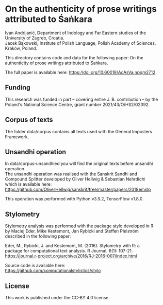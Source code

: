 # On the authenticity of prose writings attributed to Śaṅkara 

Ivan Andrijanić, Department of Indology and Far Eastern studies of the University of Zagreb, Croatia.<br />
Jacek Bąkowski, Institute of Polish Language, Polish Academy of Sciences, Kraków, Poland.<br />

This directory contains code and data for the following paper:
On the authenticity of prose writings attributed to Śaṅkara.

The full paper is available here: https://doi.org/10.60018/AcAsVa.npqm2712


## Funding
This research was funded in part – covering entire J. B. contribution – by the Poland's National Science Centre, grant number 2021/43/O/HS2/02392.<br />


## Corpus of texts
The folder data/corpus contains all texts used with the General Imposters Framework.<br />


## Unsandhi operation
In data/corpus-unsandhied you will find the original texts before unsandhi operation.<br />
The unsandhi operation was realised with the Sanskrit Sandhi and Compound Splitter developed by Oliver Hellwig & Sebastian Nehrdichi which is available here: https://github.com/OliverHellwig/sanskrit/tree/master/papers/2018emnlp <br />

This operation was performed with Python v3.5.2, TensorFlow v1.8.0.<br />


## Stylometry
Stylometry analysis was performed with the package stylo developed in R by Maciej Eder, Mike Kestemont, Jan Rybicki and Steffen Pielström described in the following paper:

Eder, M., Rybicki, J. and Kestemont, M. (2016). Stylometry with R: a package for computational text analysis. R Journal, 8(1): 107-21. https://journal.r-project.org/archive/2016/RJ-2016-007/index.html

Source code is available here: https://github.com/computationalstylistics/stylo <br />


## License
This work is published under the CC-BY 4.0 license.
